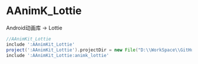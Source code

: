 # AAnimK_Lottie
Android动画库 -> Lottie

```groovy
//AAnimKit_Lottie
include ':AAnimKit_Lottie'
project(':AAnimKit_Lottie').projectDir = new File("D:\\WorkSpace\\GitHub\\AAnimKit_Lottie")
include ':AAnimKit_Lottie:animk_lottie'
```
